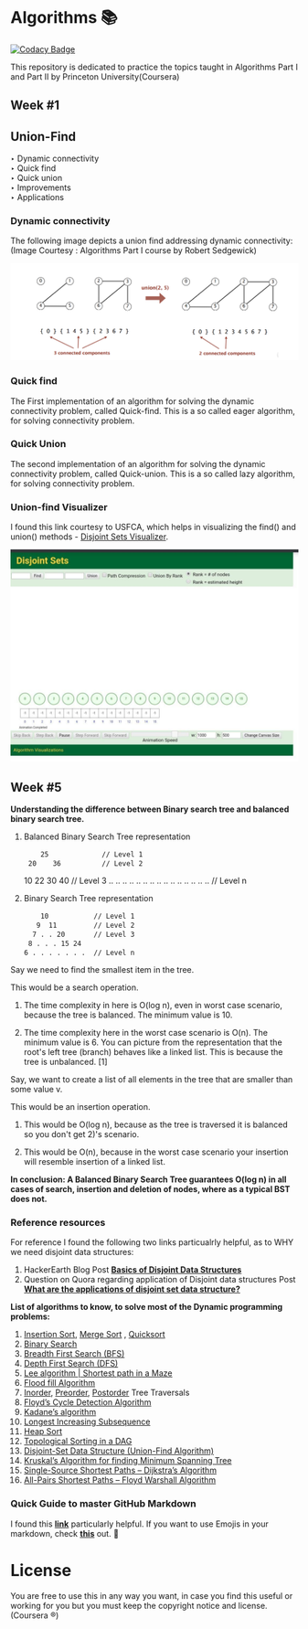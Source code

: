 # Algorithms :books:
[![Codacy Badge](https://api.codacy.com/project/badge/Grade/ac9748feda1e42b4a6a00ab0e688fa88)](https://www.codacy.com/manual/kshitijzutshi/Algorithms?utm_source=github.com&amp;utm_medium=referral&amp;utm_content=kshitijzutshi/Algorithms&amp;utm_campaign=Badge_Grade)

This repository is dedicated to practice the topics taught in Algorithms Part I and Part II by Princeton University(Coursera)

## Week #1

## Union-Find
‣ Dynamic connectivity <br />
‣ Quick find <br />
‣ Quick union <br />
‣ Improvements <br />
‣ Applications <br />

### Dynamic connectivity
The following image depicts a union find addressing dynamic connectivity: <br />(Image Courtesy : Algorithms Part I course by Robert Sedgewick)

![alt text](https://github.com/kshitijzutshi/Algorithms/blob/master/Unionfind.png)

### Quick find
The First implementation of an algorithm for solving the dynamic connectivity problem, called Quick-find. This is a so called eager algorithm, for solving connectivity problem.

### Quick Union
The second implementation of an algorithm for solving the dynamic connectivity problem, called Quick-union. This is a so called lazy algorithm, for solving connectivity problem.

### Union-find Visualizer

I found this link courtesy to USFCA, which helps in visualizing the find() and union() methods - [Disjoint Sets Visualizer](https://www.cs.usfca.edu/~galles/JavascriptVisual/DisjointSets.html).

![alt text](https://github.com/kshitijzutshi/Algorithms/blob/master/disjointsets_visualize.jpg)



## Week #5

**Understanding the difference between Binary search tree and balanced binary search tree.**

1. Balanced Binary Search Tree representation

           25             // Level 1
        20    36          // Level 2
      10 22  30 40        // Level 3
  .. .. .. .. .. .. .. 
.. .. .. .. .. .. .. ..   // Level n

2. Binary Search Tree representation

           10           // Level 1
          9  11         // Level 2
         7 . . 20       // Level 3
        8 . . . 15 24   
       6 . . . . . . .  // Level n
Say we need to find the smallest item in the tree.

This would be a search operation.

1) The time complexity in here is O(log n), even in worst case scenario, because the tree is balanced. The minimum value is 10.

2) The time complexity here in the worst case scenario is O(n). The minimum value is 6. You can picture from the representation that the root's left tree (branch) behaves like a linked list. This is because the tree is unbalanced. [1]

Say, we want to create a list of all elements in the tree that are smaller than some value v.

This would be an insertion operation.

1) This would be O(log n), because as the tree is traversed it is balanced so you don't get 2)'s scenario.

2) This would be O(n), because in the worst case scenario your insertion will resemble insertion of a linked list.

**In conclusion: A Balanced Binary Search Tree guarantees O(log n) in all cases of search, insertion and deletion of nodes, where as a typical BST does not.**

### Reference resources

For reference I found the following two links particualrly helpful, as to WHY we need disjoint data structures:

1. HackerEarth Blog Post [**Basics of Disjoint Data Structures**](https://www.hackerearth.com/practice/data-structures/disjoint-data-strutures/basics-of-disjoint-data-structures/tutorial/)
2. Question on Quora regarding application of Disjoint data structures Post [**What are the applications of disjoint set data structure?**](https://www.quora.com/What-are-the-applications-of-disjoint-set-data-structure)

**List of algorithms to know, to solve most of the Dynamic programming problems:**

1. [Insertion Sort](https://www.techiedelight.com/insertion-sort-iterative-recursive/), [Merge Sort](https://www.techiedelight.com/merge-sort/) , [Quicksort](https://www.techiedelight.com/quicksort/)
2. [Binary Search](https://www.techiedelight.com/binary-search/)
3. [Breadth First Search (BFS)](https://www.techiedelight.com/breadth-first-search/)
4. [Depth First Search (DFS)](https://www.techiedelight.com/depth-first-search/)
5. [Lee algorithm | Shortest path in a Maze](https://www.techiedelight.com/lee-algorithm-shortest-path-in-a-maze/)
6. [Flood fill Algorithm](https://www.techiedelight.com/flood-fill-algorithm/)
7. [Inorder](https://www.techiedelight.com/inorder-tree-traversal-iterative-recursive/), [Preorder](https://www.techiedelight.com/preorder-tree-traversal-iterative-recursive/), [Postorder](https://www.techiedelight.com/postorder-tree-traversal-iterative-recursive/) Tree Traversals
8. [Floyd’s Cycle Detection Algorithm](https://www.techiedelight.com/detect-cycle-linked-list-floyds-cycle-detection-algorithm/)
9. [Kadane’s algorithm](https://www.techiedelight.com/maximum-subarray-problem-kadanes-algorithm/)
10. [Longest Increasing Subsequence](https://www.techiedelight.com/longest-increasing-subsequence/)
11. [Heap Sort](https://www.techiedelight.com/heap-sort-place-place-implementation-c-c/)
12. [Topological Sorting in a DAG](https://www.techiedelight.com/topological-sorting-dag/)
13. [Disjoint-Set Data Structure (Union-Find Algorithm)](https://www.techiedelight.com/disjoint-set-data-structure-union-find-algorithm/)
14. [Kruskal’s Algorithm for finding Minimum Spanning Tree](https://www.techiedelight.com/kruskals-algorithm-for-finding-minimum-spanning-tree/)
15. [Single-Source Shortest Paths – Dijkstra’s Algorithm](https://www.techiedelight.com/single-source-shortest-paths-dijkstras-algorithm/)
16. [All-Pairs Shortest Paths – Floyd Warshall Algorithm](https://www.techiedelight.com/pairs-shortest-paths-floyd-warshall-algorithm/)


### Quick Guide to master GitHub Markdown

I found this [**link**](https://guides.github.com/features/mastering-markdown/) particularly helpful. If you want to use Emojis in your markdown, check [**this**](https://github.com/ikatyang/emoji-cheat-sheet/blob/master/README.md) out. :100:

# License

You are free to use this in any way you want, in case you find this useful or working for you but you must keep the copyright notice and license. (Coursera :registered:)
